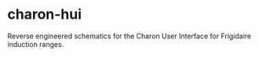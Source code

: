 # charon-hui
Reverse engineered schematics for the Charon User Interface for Frigidaire induction ranges.

